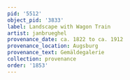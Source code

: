 ```yaml
---
pid: '5512'
object_pid: '3833'
label: Landscape with Wagon Train
artist: janbrueghel
provenance_date: ca. 1822 to ca. 1912
provenance_location: Augsburg
provenance_text: Gemäldegalerie
collection: provenance
order: '1853'
---
```

